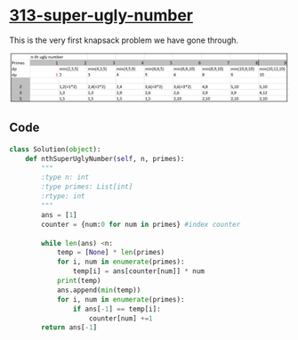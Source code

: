 # [313-super-ugly-number](https://leetcode.com/problems/super-ugly-number/)

This is the very first knapsack problem we have gone through. 

![KnapsackDP](https://github.com/trang-nguyenn/Algorithms/blob/master/DP/KnapsackDP/images/313.jpg)



## Code

```python
class Solution(object):
    def nthSuperUglyNumber(self, n, primes):
        """
        :type n: int
        :type primes: List[int]
        :rtype: int
        """
        ans = [1]
        counter = {num:0 for num in primes} #index counter
        
        while len(ans) <n:
            temp = [None] * len(primes)
            for i, num in enumerate(primes):
                temp[i] = ans[counter[num]] * num
            print(temp)
            ans.append(min(temp))
            for i, num in enumerate(primes):
                if ans[-1] == temp[i]:
                    counter[num] +=1
        return ans[-1]
```
